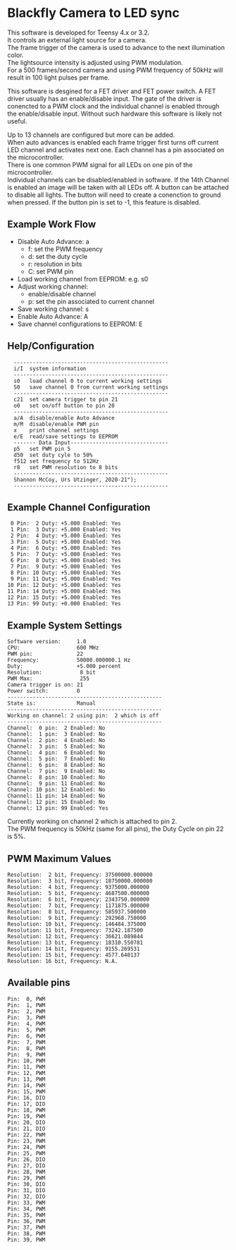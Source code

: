 # Blackfly Camera to LED sync
This software is developed for Teensy 4.x or 3.2.  
It controls an external light source for a camera.  
The frame trigger of the camera is used to advance to the next illumination color.  
The lightsource intensity is adjusted using PWM modulation.  
For a 500 frames/second camera and using PWM frequency of 50kHz will result in 100 light pulses per frame.  

This software is desgined for a FET driver and FET power switch. A FET driver usually has an enable/disable input. The gate of the driver is conencted to a PWM clock and the individual channel is enabled through the enable/disable input. Without such hardware this software is likely not useful.

Up to 13 channels are configured but more can be added.  
When auto advances is enabled each frame trigger first turns off current LED channel and activates next one.
Each channel has a pin associated on the microcontroller.  
There is one common PWM signal for all LEDs on one pin of the microcontroller.    
Individual channels can be disabled/enabled in software.
If the 14th Channel is enabled an image will be taken with all LEDs off.
A button can be attached to disable all lights. The button will need to create a conenction to ground when pressed. If the button pin is set to -1, this feature is disabled.

## Example Work Flow
  - Disable Auto Advance: a
    - f: set the PWM frequency
    - d: set the duty cycle
    - r: resolution in bits
    - C: set PWM pin
  - Load working channel from EEPROM: e.g. s0
  - Adjust working channel:
    - enable/disable channel
    - p: set the pin associated to current channel
  - Save working channel: s
  - Enable Auto Advance: A
  - Save channel configurations to EEPROM: E

## Help/Configuration
```
  -------------------------------------------------
  i/I  system information
  -------------------------------------------------
  s0   load channel 0 to current working settings
  S0   save channel 0 from current working settings
  -------------------------------------------------
  c21  set camera trigger to pin 21
  o0   set on/off button to pin 20
  -------------------------------------------------
  a/A  disable/enable Auto Advance 
  m/M  disable/enable PWM pin 
  x    print channel settings
  e/E  read/save settings to EEPROM
  ------- Data Input-------------------------------
  p5   set PWM pin 5
  d50  set duty cyle to 50%
  f512 set frequency to 512Hz
  r8   set PWM resolution to 8 bits
  -------------------------------------------------
  Shannon McCoy, Urs Utzinger, 2020-21");
  -------------------------------------------------
```

## Example Channel Configuration
```
 0 Pin:  2 Duty: +5.000 Enabled: Yes
 1 Pin:  3 Duty: +5.000 Enabled: Yes
 2 Pin:  4 Duty: +5.000 Enabled: Yes
 3 Pin:  5 Duty: +5.000 Enabled: Yes
 4 Pin:  6 Duty: +5.000 Enabled: Yes
 5 Pin:  7 Duty: +5.000 Enabled: Yes
 6 Pin:  8 Duty: +5.000 Enabled: Yes
 7 Pin:  9 Duty: +5.000 Enabled: Yes
 8 Pin: 10 Duty: +5.000 Enabled: Yes
 9 Pin: 11 Duty: +5.000 Enabled: Yes
10 Pin: 12 Duty: +5.000 Enabled: Yes
11 Pin: 14 Duty: +5.000 Enabled: Yes
12 Pin: 15 Duty: +5.000 Enabled: Yes
13 Pin: 99 Duty: +0.000 Enabled: Yes
```

## Example System Settings
```
Software version:     1.0
CPU:                  600 MHz
PWM pin:              22
Frequency:            50000.000000.1 Hz
Duty:                 +5.000 percent
Resolution:            8 bit
PWM Max:               255
Camera trigger is on: 21
Power switch:         0
-------------------------------------------------
State is:             Manual
-------------------------------------------------
Working on channel: 2 using pin:  2 which is off
-------------------------------------------------
Channel:  0 pin:  2 Enabled: No
Channel:  1 pin:  3 Enabled: No
Channel:  2 pin:  4 Enabled: No
Channel:  3 pin:  5 Enabled: No
Channel:  4 pin:  6 Enabled: No
Channel:  5 pin:  7 Enabled: No
Channel:  6 pin:  8 Enabled: No
Channel:  7 pin:  9 Enabled: No
Channel:  8 pin: 10 Enabled: No
Channel:  9 pin: 11 Enabled: No
Channel: 10 pin: 12 Enabled: No
Channel: 11 pin: 14 Enabled: No
Channel: 12 pin: 15 Enabled: No
Channel: 13 pin: 99 Enabled: Yes
```

Currently working on channel 2 which is attached to pin 2.  
The PWM frequency is 50kHz (same for all pins), the Duty Cycle on pin 22 is 5%.

## PWM Maximum Values
```
Resolution:  2 bit, Frequency: 37500000.000000
Resolution:  3 bit, Frequency: 18750000.000000
Resolution:  4 bit, Frequency: 9375000.000000
Resolution:  5 bit, Frequency: 4687500.000000
Resolution:  6 bit, Frequency: 2343750.000000
Resolution:  7 bit, Frequency: 1171875.000000
Resolution:  8 bit, Frequency: 585937.500000
Resolution:  9 bit, Frequency: 292968.750000
Resolution: 10 bit, Frequency: 146484.375000
Resolution: 11 bit, Frequency: 73242.187500
Resolution: 12 bit, Frequency: 36621.089844
Resolution: 13 bit, Frequency: 18310.550781
Resolution: 14 bit, Frequency: 9155.269531
Resolution: 15 bit, Frequency: 4577.640137
Resolution: 16 bit, Frequency: N.A.
```

## Available pins
```
Pin:  0, PWM
Pin:  1, PWM
Pin:  2, PWM
Pin:  3, PWM
Pin:  4, PWM
Pin:  5, PWM
Pin:  6, PWM
Pin:  7, PWM
Pin:  8, PWM
Pin:  9, PWM
Pin: 10, PWM
Pin: 11, PWM
Pin: 12, PWM
Pin: 13, PWM
Pin: 14, PWM
Pin: 15, PWM
Pin: 16, DIO
Pin: 17, DIO
Pin: 18, PWM
Pin: 19, PWM
Pin: 20, DIO
Pin: 21, DIO
Pin: 22, PWM
Pin: 23, PWM
Pin: 24, PWM
Pin: 25, PWM
Pin: 26, DIO
Pin: 27, DIO
Pin: 28, PWM
Pin: 29, PWM
Pin: 30, DIO
Pin: 31, DIO
Pin: 32, DIO
Pin: 33, PWM
Pin: 34, PWM
Pin: 35, PWM
Pin: 36, PWM
Pin: 37, PWM
Pin: 38, PWM
Pin: 39, PWM
```

